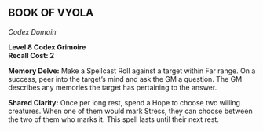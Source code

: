 ## BOOK OF VYOLA  
_Codex Domain_

**Level 8 Codex Grimoire**  
**Recall Cost: 2**

**Memory Delve:** Make a Spellcast Roll against a target within Far range. On a success, peer into the target’s mind and ask the GM a question. The GM describes any memories the target has pertaining to the answer.  

**Shared Clarity:** Once per long rest, spend a Hope to choose two willing creatures. When one of them would mark Stress, they can choose between the two of them who marks it. This spell lasts until their next rest.  